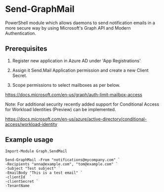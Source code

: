 # Send-GraphMail

PowerShell module which allows daemons to send notification emails in a more secure way by using Microsoft's Graph API and Modern Authentication.

## Prerequisites 

1. Register new application in Azure AD under 'App Registrations'

2. Assign it Send.Mail Application permission and create a new Client Secret.

3. Scope permissions to select mailboxes as per below.

https://docs.microsoft.com/en-us/graph/auth-limit-mailbox-access

Note: For additional security recently added support for Conditional Access for Workload Identities (Preview) can be implemented.

https://docs.microsoft.com/en-us/azure/active-directory/conditional-access/workload-identity


## Example usage 
```
Import-Module Graph.SendMail

Send-GraphMail -From "notifications@mycompany.com" `
-Recipients "anna@example.com", "tom@example.com" `
-Subject "Test subject" `
-EmailBody "This is a test email" `
-clientId  `
-clientSecret `
-TenantName
```

